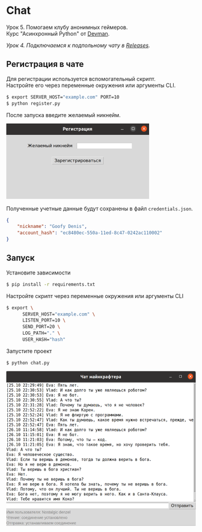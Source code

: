 # Chat
Урок 5. Помогаем клубу анонимных геймеров.  
Курс "Асинхронный Python" от [Devman](https://dvmn.org/modules/async-python/).  
  
*Урок 4. Подключаемся к подпольному чату в [Releases](https://github.com/mayosen/dvmn_chat/tree/28e1698469501825dffb5a9aa819172c5583eae0).*

## Регистрация в чате
Для регистрации используется вспомогательный скрипт.  
Настройте его через переменные окружения или аргументы CLI.

```bash
$ export SERVER_HOST="example.com" PORT=10
$ python register.py
```
После запуска введите желаемый никнейм.

<img src="img/register.png" alt="registration example" height="200" width="380">

Полученные учетные данные будут сохранены в файл `credentials.json`.
```json
{
    "nickname": "Goofy Denis",
    "account_hash": "ec8480ec-550a-11ed-8c47-0242ac110002"
}
```

## Запуск
Установите зависимости
```bash
$ pip install -r requirements.txt
```

Настройте скрипт через переменные окружения или аргументы CLI
```bash
$ export \
      SERVER_HOST="example.com" \
      LISTEN_PORT=10 \
      SEND_PORT=20 \
      LOG_PATH="." \
      USER_HASH="hash"
```

Запустите проект
```bash
$ python chat.py
```

<img src="img/chat.png" alt="chat example" height="410" width="560">
